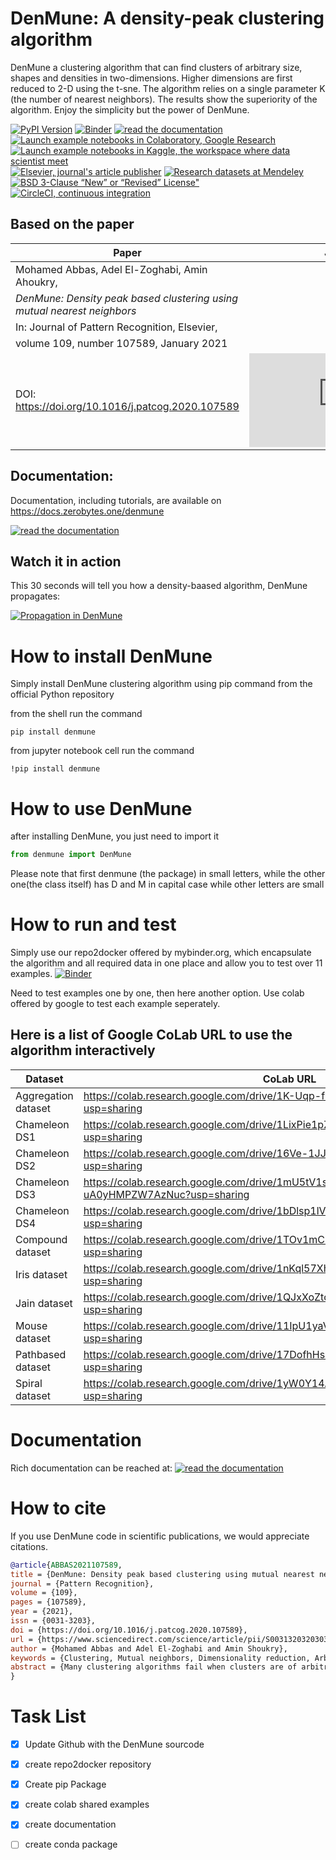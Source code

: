 DenMune: A density-peak clustering algorithm
=============================================

DenMune a clustering algorithm that can find clusters of arbitrary size, shapes and densities in two-dimensions. Higher dimensions are first reduced to 2-D using the t-sne. The algorithm relies on a single parameter K (the number of nearest neighbors). The results show the superiority of the algorithm. Enjoy the simplicity but the power of DenMune.


[![PyPI Version](https://img.shields.io/pypi/v/denmune.svg)]( https://pypi.org/project/denmune/)
[![Binder](https://static.mybinder.org/badge_logo.svg)](https://mybinder.org/v2/gh/egy1st/denmune-clustering-algorithm/HEAD)
[![read the documentation](https://img.shields.io/badge/read_the-docs-orange)](https://docs.zerobytes.one/denmune/)
[![Launch example notebooks in Colaboratory, Google Research]( https://colab.research.google.com/assets/colab-badge.svg)](#colab)
[![Launch example notebooks in Kaggle, the workspace where data scientist meet](https://kaggle.com/static/images/open-in-kaggle.svg)](https://www.kaggle.com/egyfirst/denmune-clustering-iris-dataset?scriptVersionId=84775816)
[![Elsevier, journal's article publisher ](https://img.shields.io/badge/elsevier-published-orange)](https://www.sciencedirect.com/science/article/abs/pii/S0031320320303927)
[![Research datasets at  Mendeley ](https://img.shields.io/badge/mendeley-data-bluegreen)](https://data.mendeley.com/datasets/b73cw5n43r/4)
[![BSD 3-Clause “New” or “Revised” License" ](https://img.shields.io/badge/license-BSD-green)](https://choosealicense.com/licenses/bsd-3-clause/)
[![CircleCI, continuous integration](https://circleci.com/gh/egy1st/denmune-clustering-algorithm/tree/main.svg?style=svg)](https://circleci.com/gh/egy1st/denmune-clustering-algorithm/tree/main)

Based on the paper
-------------------

|Paper|Journal|      
|-------------------------------------------------------------------------------------------|-----------------------------|
|Mohamed Abbas, Adel El-Zoghabi, Amin Ahoukry,                                              |                             |
|*DenMune: Density peak based clustering using mutual nearest neighbors*                    |                             |
|In: Journal of Pattern Recognition, Elsevier,                                              |                             |
|volume 109, number 107589, January 2021                                                    |                             |
|DOI: https://doi.org/10.1016/j.patcog.2020.107589                                          | [![scimagojr](https://www.scimagojr.com/journal_img.php?id=24823)](https://www.scimagojr.com/journalsearch.php?q=24823&tip=sid&clean=0)              | 

Documentation:
---------------
   Documentation, including tutorials, are available on https://docs.zerobytes.one/denmune
   
   [![read the documentation](https://img.shields.io/badge/read_the-docs-orange)](https://docs.zerobytes.one/denmune/)
   
 
Watch it in action
-------------------
This 30 seconds will tell you how a density-baased algorithm, DenMune propagates:

[![Propagation in DenMune](https://raw.githubusercontent.com/egy1st/denmune-clustering-algorithm/main/images/denmune_propagation.png)](https://player.vimeo.com/video/663107261?h=08270149a9)


How to install DenMune
====
Simply install DenMune clustering algorithm using pip command from the official Python repository

from the shell run the command
```shell
pip install denmune
```
from jupyter notebook cell run the command
```jupyter
!pip install denmune
```
How to use  DenMune
====
after installing DenMune, you just need to import it 

```python
from denmune import DenMune
```

Please note that first denmune (the package) in small letters, while the other one(the class itself) has D and M in capital case while other letters are small

How to run and test
======
Simply use our repo2docker offered by mybinder.org, which encapsulate the algorithm and all required data in one place and allow you to test over 11 examples. 
[![Binder](https://mybinder.org/badge_logo.svg)](https://mybinder.org/v2/gh/egy1st/denmune-clustering-algorithm/HEAD)


Need to test examples one by one, then here another option. Use colab offered by google to test each example seperately.

<a name="colab"></a>
Here is a list of Google CoLab URL to use the algorithm interactively
----------------------------------------------------------------------


| Dataset | CoLab URL |
----------| ---------------------------------------------------------------------------------------------------|
| Aggregation dataset | https://colab.research.google.com/drive/1K-Uqp-fmETmic4VZoZvV5t5XgRTzf4KO?usp=sharing |
| Chameleon DS1 | https://colab.research.google.com/drive/1LixPie1pZdWHxF1CXJIlwh1uTq-4iFYp?usp=sharing |
| Chameleon DS2 | https://colab.research.google.com/drive/16Ve-1JJCgTQrX7ITJjDrSXWmwT9tG1AA?usp=sharing |
| Chameleon DS3 | https://colab.research.google.com/drive/1mU5tV1sYWJpxqwyG-uA0yHMPZW7AzNuc?usp=sharing |
| Chameleon DS4 | https://colab.research.google.com/drive/1bDlsp1lVTDDXrDM8uWvo0_UY6ek73vUu?usp=sharing |
| Compound dataset | https://colab.research.google.com/drive/1TOv1mCLvAN24qvkh1f9H-ZERDgfoSMP6?usp=sharing |
| Iris dataset | https://colab.research.google.com/drive/1nKql57Xh7xVVu6NpTbg3vRdRg42R7hjm?usp=sharing |
| Jain dataset | https://colab.research.google.com/drive/1QJxXoZtoaMi3gvagZ2FPUtri4qbXOGl9?usp=sharing |
| Mouse dataset | https://colab.research.google.com/drive/11IpU1yaVaCa4H-d9yuwkjzywBfEfQGIp?usp=sharing |
| Pathbased dataset| https://colab.research.google.com/drive/17DofhHs5I2xyhnNPJ6RWETDf7Te71TKm?usp=sharing |
| Spiral dataset|https://colab.research.google.com/drive/1yW0Y14AiQYM6g7X4bJmUb3x3nson7Xup?usp=sharing |




Documentation
====
Rich documentation can be reached at:
[![read the documentation](https://img.shields.io/badge/read_the-docs-orange)](https://docs.zerobytes.one/denmune/)




How to cite
=====
If you use DenMune code in scientific publications, we would appreciate citations.


```bib
@article{ABBAS2021107589,
title = {DenMune: Density peak based clustering using mutual nearest neighbors},
journal = {Pattern Recognition},
volume = {109},
pages = {107589},
year = {2021},
issn = {0031-3203},
doi = {https://doi.org/10.1016/j.patcog.2020.107589},
url = {https://www.sciencedirect.com/science/article/pii/S0031320320303927},
author = {Mohamed Abbas and Adel El-Zoghabi and Amin Shoukry},
keywords = {Clustering, Mutual neighbors, Dimensionality reduction, Arbitrary shapes, Pattern recognition, Nearest neighbors, Density peak},
abstract = {Many clustering algorithms fail when clusters are of arbitrary shapes, of varying densities, or the data classes are unbalanced and close to each other, even in two dimensions. A novel clustering algorithm “DenMune” is presented to meet this challenge. It is based on identifying dense regions using mutual nearest neighborhoods of size K, where K is the only parameter required from the user, besides obeying the mutual nearest neighbor consistency principle. The algorithm is stable for a wide range of values of K. Moreover, it is able to automatically detect and remove noise from the clustering process as well as detecting the target clusters. It produces robust results on various low and high dimensional datasets relative to several known state of the art clustering algorithms.}
}
```


Task List
====
- [x] Update Github with the DenMune sourcode
- [x] create repo2docker repository
- [x] Create pip Package
- [x] create colab shared examples
- [x] create documentation
- [ ] create conda package


